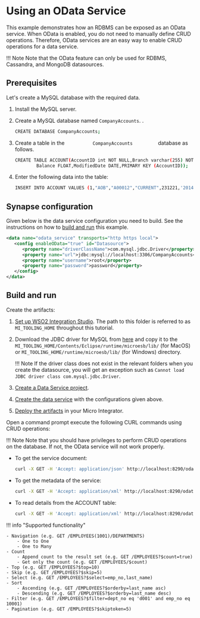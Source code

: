 # Using an OData Service

This example demonstrates how an RDBMS can be exposed as an OData service. When OData is enabled, you do not need to manually define CRUD operations. Therefore, OData services are an easy way to enable CRUD operations for a data service.

!!! Note
    Note that the OData feature can only be used for RDBMS, Cassandra, and MongoDB datasources.

## Prerequisites

Let's create a MySQL database with the required data.

1.  Install the MySQL server.
2.  Create a MySQL database named `CompanyAccounts`.
    .  

    ```bash
    CREATE DATABASE CompanyAccounts;
    ```

3.  Create a table in the `           CompanyAccounts          `
    database as follows.

    ```bash
    CREATE TABLE ACCOUNT(AccountID int NOT NULL,Branch varchar(255) NOT NULL, AccountNumber varchar(255),AccountType ENUM('CURRENT', 'SAVINGS') NOT NULL,
            Balance FLOAT,ModifiedDate DATE,PRIMARY KEY (AccountID)); 
    ```

4.  Enter the following data into the table:  

    ```bash
    INSERT INTO ACCOUNT VALUES (1,"AOB","A00012","CURRENT",231221,'2014-12-02');
    ```

## Synapse configuration

Given below is the data service configuration you need to build. See the instructions on how to [build and run](#build-and-run) this example.

```xml
<data name="odata_service" transports="http https local">
   <config enableOData="true" id="Datasource">
      <property name="driverClassName">com.mysql.jdbc.Driver</property>
      <property name="url">jdbc:mysql://localhost:3306/CompanyAccounts</property>
      <property name="username">root</property>
      <property name="password">password</property>
   </config>
</data>
```

## Build and run

Create the artifacts:

1. [Set up WSO2 Integration Studio]({{base_path}}/integrate/develop/installing-wso2-integration-studio). The path to this folder is referred to as `MI_TOOLING_HOME` throughout this tutorial.
2.  Download the JDBC driver for MySQL from [here](http://dev.mysql.com/downloads/connector/j/) and copy it to the `MI_TOOLING_HOME/Contents/Eclipse/runtime/microesb/lib/` (for MacOS) or 
`MI_TOOLING_HOME/runtime/microesb/lib/` (for Windows) directory. 

    !!! Note
        If the driver class does not exist in the relevant folders when you create the datasource, you will get an exception such as `Cannot load JDBC driver class com.mysql.jdbc.Driver`.
        
3. [Create a Data Service project]({{base_path}}/integrate/develop/create-data-services-configs).
4. [Create the data service]({{base_path}}/integrate/develop/creating-artifacts/data-services/creating-data-services) with the configurations given above.
5. [Deploy the artifacts]({{base_path}}/integrate/develop/deploy-artifacts) in your Micro Integrator.

Open a command prompt execute the following CURL commands using CRUD operations:

!!! Note
    Note that you should have privileges to perform CRUD operations on the database. If not, the OData service will not work properly.


-   To get the service document:

    ```bash
    curl -X GET -H 'Accept: application/json' http://localhost:8290/odata/odata_service/Datasource
    ```

-   To get the metadata of the service:

    ```bash
    curl -X GET -H 'Accept: application/xml' http://localhost:8290/odata/odata_service/Datasource/$metadata
    ```

-   To read details from the ACCOUNT table:

    ```bash
    curl -X GET -H 'Accept: application/xml' http://localhost:8290/odata/odata_service/Datasource/ACCOUNT
    ```
    
!!! info "Supported functionality"

    - Navigation (e.g. GET /EMPLOYEES(1001)/DEPARTMENTS)
        - One to One
        - One to Many
    - Count
        - Append count to the result set (e.g. GET /EMPLOYEES?$count=true)
        - Get only the count (e.g. GET /EMPLOYEES/$count)
    - Top (e.g. GET /EMPLOYEES?$top=10)
    - Skip (e.g. GET /EMPLOYEES?$skip=5)
    - Select (e.g. GET /EMPLOYEES?$select=emp_no,last_name)
    - Sort
        - Ascending (e.g. GET /EMPLOYEES?$orderby=last_name asc)
        - Descending (e.g. GET /EMPLOYEES?$orderby=last_name desc)
    - Filter (e.g. GET /EMPLOYEES?$filter=dept_no eq 'd001' and emp_no eq 10001)
    - Pagination (e.g. GET /EMPLOYEES?$skiptoken=5)
